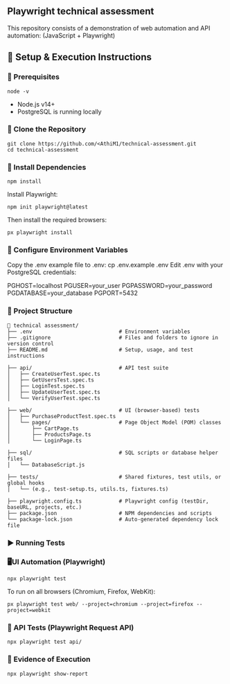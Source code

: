 ## Playwright technical assessment

This repository consists of a demonstration of web automation and API automation:
(JavaScript + Playwright)

## 🚀 Setup & Execution Instructions

### 🔧 Prerequisites

``` 
node -v
```
- Node.js v14+
- PostgreSQL is running locally

### 📁 Clone the Repository

```
git clone https://github.com/<AthiM1/technical-assessment.git
cd technical-assessment
```

### 🔧 Install Dependencies

```
npm install
```

Install Playwright:

```
npm init playwright@latest
```

Then install the required browsers:

```n
px playwright install
```

### 🔐 Configure Environment Variables

Copy the .env example file to .env:
cp .env.example .env
Edit .env with your PostgreSQL credentials:

PGHOST=localhost
PGUSER=your_user
PGPASSWORD=your_password
PGDATABASE=your_database
PGPORT=5432

### 📁 Project Structure

```
📁 technical assessment/
├── .env                            # Environment variables 
├── .gitignore                      # Files and folders to ignore in version control
├── README.md                       # Setup, usage, and test instructions

├── api/                            # API test suite
│   ├── CreateUserTest.spec.ts
│   ├── GetUsersTest.spec.ts
│   ├── LoginTest.spec.ts
│   ├── UpdateUserTest.spec.ts
│   └── VerifyUserTest.spec.ts

├── web/                            # UI (browser-based) tests
│   ├── PurchaseProductTest.spec.ts
│   └── pages/                      # Page Object Model (POM) classes
│       ├── CartPage.ts
│       ├── ProductsPage.ts
│       └── LoginPage.ts

├── sql/                            # SQL scripts or database helper files
│   └── DatabaseScript.js

├── tests/                          # Shared fixtures, test utils, or global hooks
│   └── (e.g., test-setup.ts, utils.ts, fixtures.ts)

├── playwright.config.ts            # Playwright config (testDir, baseURL, projects, etc.)
├── package.json                    # NPM dependencies and scripts
└── package-lock.json               # Auto-generated dependency lock file
```

### ▶️ Running Tests

### 🖥UI Automation (Playwright)

```
npx playwright test
```

To run on all browsers (Chromium, Firefox, WebKit):

```n
px playwright test web/ --project=chromium --project=firefox --project=webkit
```

### 📡 API Tests (Playwright Request API)

```
npx playwright test api/
```

### 📄 Evidence of Execution

```
npx playwright show-report
```
